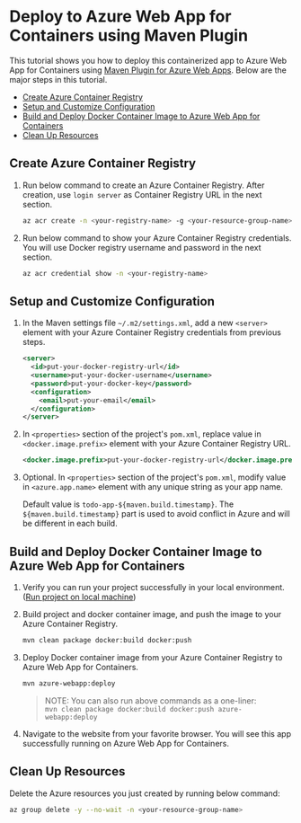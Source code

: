 # Deploy to Azure Web App for Containers using Maven Plugin

This tutorial shows you how to deploy this containerized app to Azure Web App for Containers using [Maven Plugin for Azure Web Apps](https://github.com/Microsoft/azure-maven-plugins/tree/master/azure-webapp-maven-plugin).
Below are the major steps in this tutorial.
- [Create Azure Container Registry](#create-acr)
- [Setup and Customize Configuration](#config)
- [Build and Deploy Docker Container Image to Azure Web App for Containers](#deploy)
- [Clean Up Resources](#clean-up)

<a name="create-acr"></a>
## Create Azure Container Registry

1. Run below command to create an Azure Container Registry.
After creation, use `login server` as Container Registry URL in the next section.

   ```bash
   az acr create -n <your-registry-name> -g <your-resource-group-name>
   ```

1. Run below command to show your Azure Container Registry credentials.
You will use Docker registry username and password in the next section.

    ```bash
    az acr credential show -n <your-registry-name>
    ```

<a name="config"></a>
## Setup and Customize Configuration

1. In the Maven settings file `~/.m2/settings.xml`, add a new `<server>` element with your Azure Container Registry credentials from previous steps.

    ```xml
    <server>
      <id>put-your-docker-registry-url</id>
      <username>put-your-docker-username</username>
      <password>put-your-docker-key</password>
      <configuration>
        <email>put-your-email</email>
      </configuration>
    </server>
    ```

1. In `<properties>` section of the project's `pom.xml`, replace value in `<docker.image.prefix>` element with your Azure Container Registry URL.

    ```xml
    <docker.image.prefix>put-your-docker-registry-url</docker.image.prefix>
    ```

1. Optional. In `<properties>` section of the project's `pom.xml`, modify value in `<azure.app.name>` element with any unique string as your app name.

   Default value is `todo-app-${maven.build.timestamp}`. The `${maven.build.timestamp}` part is used to avoid conflict in Azure and will be different in each build. 

<a name="deploy"></a>
## Build and Deploy Docker Container Image to Azure Web App for Containers
1. Verify you can run your project successfully in your local environment. ([Run project on local machine](../../README.md))

1. Build project and docker container image, and push the image to your Azure Container Registry.

    ```bash
    mvn clean package docker:build docker:push
    ```

1. Deploy Docker container image from your Azure Container Registry to Azure Web App for Containers.

    ```bash
    mvn azure-webapp:deploy
    ```

    > NOTE: You can also run above commands as a one-liner:  
    > `mvn clean package docker:build docker:push azure-webapp:deploy`

1. Navigate to the website from your favorite browser.
You will see this app successfully running on Azure Web App for Containers.

<a name="clean-up"></a>
## Clean Up Resources

Delete the Azure resources you just created by running below command:

```bash
az group delete -y --no-wait -n <your-resource-group-name>
```
